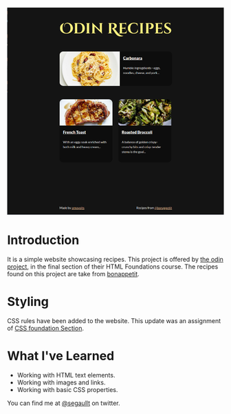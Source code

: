 ![Project screenshot](./images/screenshot.png)
# Introduction
It is a simple website showcasing recipes.
This project is offered by [the odin project](https://www.theodinproject.com/about), in the final section of their HTML Foundations course. 
The recipes found on this project are take from
[bonappetit](https://www.bonappetit.com/).

# Styling
CSS rules have been added to the website. This update was an assignment of [CSS foundation Section](https://www.theodinproject.com/paths/foundations/courses/foundations/lessons/css-foundations#practice).

# What I've Learned
- Working with HTML text elements.
- Working with images and links. 
- Working with basic CSS properties.


You can find me at [@segaullt](https://twitter.com/segfaullt) on twitter. 
